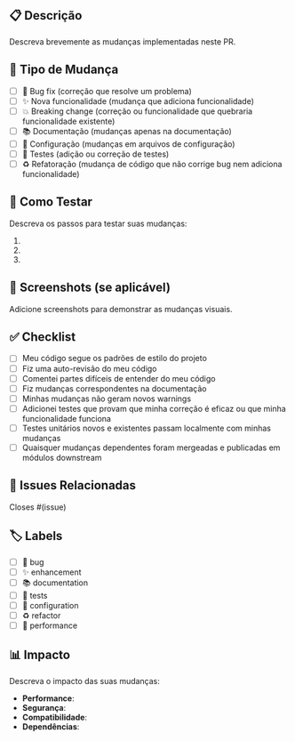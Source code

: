 ## 📋 Descrição

Descreva brevemente as mudanças implementadas neste PR.

## 🎯 Tipo de Mudança

- [ ] 🐛 Bug fix (correção que resolve um problema)
- [ ] ✨ Nova funcionalidade (mudança que adiciona funcionalidade)
- [ ] 💥 Breaking change (correção ou funcionalidade que quebraria funcionalidade existente)
- [ ] 📚 Documentação (mudanças apenas na documentação)
- [ ] 🔧 Configuração (mudanças em arquivos de configuração)
- [ ] 🧪 Testes (adição ou correção de testes)
- [ ] ♻️ Refatoração (mudança de código que não corrige bug nem adiciona funcionalidade)

## 🧪 Como Testar

Descreva os passos para testar suas mudanças:

1. 
2. 
3. 

## 📸 Screenshots (se aplicável)

Adicione screenshots para demonstrar as mudanças visuais.

## ✅ Checklist

- [ ] Meu código segue os padrões de estilo do projeto
- [ ] Fiz uma auto-revisão do meu código
- [ ] Comentei partes difíceis de entender do meu código
- [ ] Fiz mudanças correspondentes na documentação
- [ ] Minhas mudanças não geram novos warnings
- [ ] Adicionei testes que provam que minha correção é eficaz ou que minha funcionalidade funciona
- [ ] Testes unitários novos e existentes passam localmente com minhas mudanças
- [ ] Quaisquer mudanças dependentes foram mergeadas e publicadas em módulos downstream

## 🔗 Issues Relacionadas

Closes #(issue)

## 🏷️ Labels

- [ ] 🐛 bug
- [ ] ✨ enhancement
- [ ] 📚 documentation
- [ ] 🧪 tests
- [ ] 🔧 configuration
- [ ] ♻️ refactor
- [ ] 🚀 performance

## 📊 Impacto

Descreva o impacto das suas mudanças:

- **Performance**: 
- **Segurança**: 
- **Compatibilidade**: 
- **Dependências**: 
